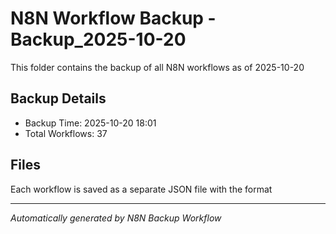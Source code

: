# N8N Workflow Backup -Backup_2025-10-20

This folder contains the backup of all N8N workflows as of 2025-10-20

## Backup Details
- Backup Time: 2025-10-20 18:01
- Total Workflows: 37

## Files
Each workflow is saved as a separate JSON file with the format

---
*Automatically generated by N8N Backup Workflow*